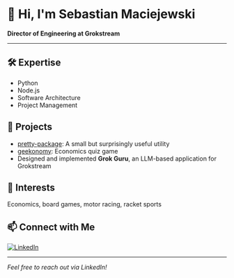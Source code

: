 # 👋 Hi, I'm Sebastian Maciejewski

**Director of Engineering at Grokstream**

---

## 🛠️ Expertise
- Python
- Node.js
- Software Architecture
- Project Management

## 🚀 Projects
- [pretty-package](https://github.com/S-Maciejewski/pretty-package): A small but surprisingly useful utility  
- [geekonomy](https://github.com/S-Maciejewski/geekonomy): Economics quiz game  
- Designed and implemented **Grok Guru**, an LLM-based application for Grokstream

## 🎲 Interests
Economics, board games, motor racing, racket sports

## 📫 Connect with Me
[![LinkedIn](https://img.shields.io/badge/LinkedIn-sebastian--maciejewski-blue?logo=linkedin)](https://www.linkedin.com/in/sebastian-maciejewski/)

---

*Feel free to reach out via LinkedIn!*
